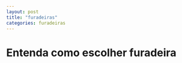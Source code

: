 ```yaml
---
layout: post
title: "furadeiras"
categories: furadeiras
---
```

<h1 font-face{
  font-family: satisfy; >
Entenda como escolher furadeira
</h1> 
